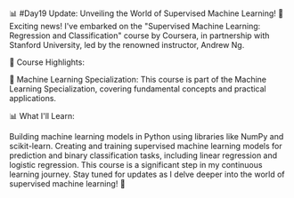 📊 #Day19 Update: Unveiling the World of Supervised Machine Learning! 🤖
Exciting news! I've embarked on the "Supervised Machine Learning: Regression and Classification" course by Coursera, in partnership with Stanford University, led by the renowned instructor, Andrew Ng.

🌟 Course Highlights:

🤖 Machine Learning Specialization: This course is part of the Machine Learning Specialization, covering fundamental concepts and practical applications.

📊 What I'll Learn:

Building machine learning models in Python using libraries like NumPy and scikit-learn.
Creating and training supervised machine learning models for prediction and binary classification tasks, including linear regression and logistic regression.
This course is a significant step in my continuous learning journey. Stay tuned for updates as I delve deeper into the world of supervised machine learning! 🚀
